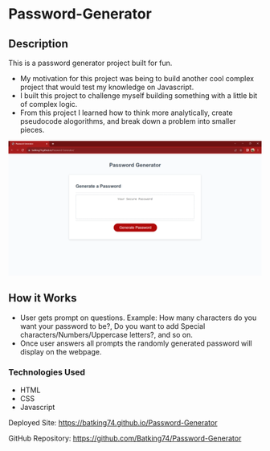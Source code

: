 # Password-Generator

## Description
This is a password generator project built for fun.

- My motivation for this project was being to build another cool complex project that would test my knowledge on Javascript.
- I built this project to challenge myself building something with a little bit of complex logic.
- From this project I learned how to think more analytically, create pseudocode alogorithms, and break down a problem into smaller pieces.

!["Screenshot of my Password Generator Project"](<Password Generator - Google Chrome 9_21_2023 4_18_15 AM.png>)

## How it Works
- User gets prompt on questions. Example: How many characters do you want your password to be?, Do you want to add Special characters/Numbers/Uppercase letters?, and so on.
- Once user answers all prompts the randomly generated password will display on the webpage.

### Technologies Used
- HTML
- CSS
- Javascript

Deployed Site: https://batking74.github.io/Password-Generator

GitHub Repository: https://github.com/Batking74/Password-Generator
